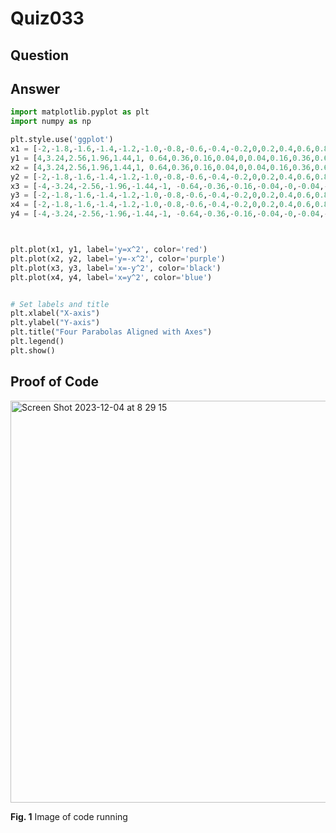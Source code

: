 # Quiz033
## Question

## Answer
```.py
import matplotlib.pyplot as plt
import numpy as np

plt.style.use('ggplot')
x1 = [-2,-1.8,-1.6,-1.4,-1.2,-1.0,-0.8,-0.6,-0.4,-0.2,0,0.2,0.4,0.6,0.8,1.0,1.2,1.4,1.6,1.8,2.0]
y1 = [4,3.24,2.56,1.96,1.44,1, 0.64,0.36,0.16,0.04,0,0.04,0.16,0.36,0.64,1,1.44,1.96,2.56,3.24,4]
x2 = [4,3.24,2.56,1.96,1.44,1, 0.64,0.36,0.16,0.04,0,0.04,0.16,0.36,0.64,1,1.44,1.96,2.56,3.24,4]
y2 = [-2,-1.8,-1.6,-1.4,-1.2,-1.0,-0.8,-0.6,-0.4,-0.2,0,0.2,0.4,0.6,0.8,1.0,1.2,1.4,1.6,1.8,2.0]
x3 = [-4,-3.24,-2.56,-1.96,-1.44,-1, -0.64,-0.36,-0.16,-0.04,-0,-0.04,-0.16,-0.36,-0.64,-1,-1.44,-1.96,-2.56,-3.24,-4]
y3 = [-2,-1.8,-1.6,-1.4,-1.2,-1.0,-0.8,-0.6,-0.4,-0.2,0,0.2,0.4,0.6,0.8,1.0,1.2,1.4,1.6,1.8,2.0]
x4 = [-2,-1.8,-1.6,-1.4,-1.2,-1.0,-0.8,-0.6,-0.4,-0.2,0,0.2,0.4,0.6,0.8,1.0,1.2,1.4,1.6,1.8,2.0]
y4 = [-4,-3.24,-2.56,-1.96,-1.44,-1, -0.64,-0.36,-0.16,-0.04,-0,-0.04,-0.16,-0.36,-0.64,-1,-1.44,-1.96,-2.56,-3.24,-4]



plt.plot(x1, y1, label='y=x^2', color='red')
plt.plot(x2, y2, label='y=-x^2', color='purple')
plt.plot(x3, y3, label='x=-y^2', color='black')
plt.plot(x4, y4, label='x=y^2', color='blue')


# Set labels and title
plt.xlabel("X-axis")
plt.ylabel("Y-axis")
plt.title("Four Parabolas Aligned with Axes")
plt.legend()
plt.show()

```

## Proof of Code
<img width="643" alt="Screen Shot 2023-12-04 at 8 29 15" src="https://github.com/Yuiko-tsr/unit-2/assets/134657923/c1a5f210-2407-4b98-8ab6-551ee36925f3">

**Fig. 1** Image of code running
